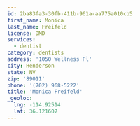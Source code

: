 ```yaml
---
id: 2ba83fa3-30fb-411b-961a-aa775a010cb5
first_name: Monica
last_name: Freifeld
license: DMD
services:
  - dentist
category: dentists
address: '1050 Wellness Pl'
city: Henderson
state: NV
zip: '89011'
phone: '(702) 968-5222'
title: 'Monica Freifeld'
_geoloc:
  lng: -114.92514
  lat: 36.121607
---
```

